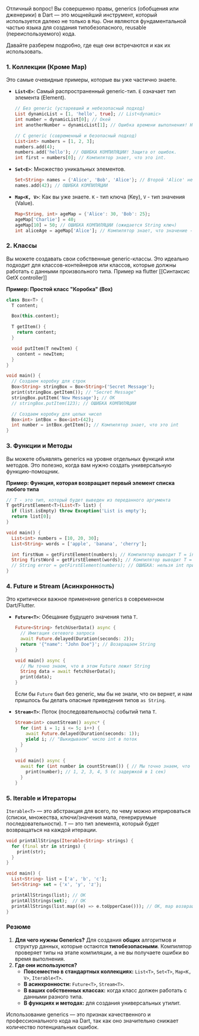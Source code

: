 Отличный вопрос! Вы совершенно правы, generics (обобщения или дженерики) в Dart — это мощнейший инструмент, который используется далеко не только в `Map`. Они являются фундаментальной частью языка для создания типобезопасного, reusable (переиспользуемого) кода.

Давайте разберем подробно, где еще они встречаются и как их использовать.

### 1. Коллекции (Кроме Map)

Это самые очевидные примеры, которые вы уже частично знаете.

*   **`List<E>`**: Самый распространенный generic-тип. `E` означает тип элемента (Element).
    ```dart
    // Без generic (устаревший и небезопасный подход)
    List dynamicList = [1, 'hello', true]; // List<dynamic>
    int number = dynamicList[0]; // Окей
    int anotherNumber = dynamicList[1]; // Ошибка времени выполнения! Не int.

    // С generic (современный и безопасный подход)
    List<int> numbers = [1, 2, 3];
    numbers.add(4);
    numbers.add('hello'); // ОШИБКА КОМПИЛЯЦИИ! Защита от ошибок.
    int first = numbers[0]; // Компилятор знает, что это int.
    ```

*   **`Set<E>`**: Множество уникальных элементов.
    ```dart
    Set<String> names = {'Alice', 'Bob', 'Alice'}; // Второй 'Alice' не добавится
    names.add(42); // ОШИБКА КОМПИЛЯЦИИ
    ```

*   **`Map<K, V>`**: Как вы уже знаете. `K` - тип ключа (Key), `V` - тип значения (Value).
    ```dart
    Map<String, int> ageMap = {'Alice': 30, 'Bob': 25};
    ageMap['Charlie'] = 40;
    ageMap[10] = 50; // ОШИБКА КОМПИЛЯЦИИ (ожидается String ключ)
    int aliceAge = ageMap['Alice']; // Компилятор знает, что значение - int.
    ```

### 2. Классы

Вы можете создавать свои собственные generic-классы. Это идеально подходит для классов-контейнеров или классов, которые должны работать с данными произвольного типа. Пример на flutter [[Синтаксис GetX controller]]

**Пример: Простой класс "Коробка" (Box)**
```dart
class Box<T> {
  T content;

  Box(this.content);

  T getItem() {
    return content;
  }

  void putItem(T newItem) {
    content = newItem;
  }
}

void main() {
  // Создаем коробку для строк
  Box<String> stringBox = Box<String>('Secret Message');
  print(stringBox.getItem()); // "Secret Message"
  stringBox.putItem('New Message'); // OK
  // stringBox.putItem(123); // ОШИБКА КОМПИЛЯЦИИ

  // Создаем коробку для целых чисел
  Box<int> intBox = Box<int>(42);
  int number = intBox.getItem(); // Компилятор знает, что это int
}
```

### 3. Функции и Методы

Вы можете объявлять generics на уровне отдельных функций или методов. Это полезно, когда вам нужно создать универсальную функцию-помощник.

**Пример: Функция, которая возвращает первый элемент списка любого типа**
```dart
// T - это тип, который будет выведен из переданного аргумента
T getFirstElement<T>(List<T> list) {
  if (list.isEmpty) throw Exception('List is empty');
  return list[0];
}

void main() {
  List<int> numbers = [10, 20, 30];
  List<String> words = ['apple', 'banana', 'cherry'];

  int firstNum = getFirstElement(numbers); // Компилятор выводит T = int
  String firstWord = getFirstElement(words); // Компилятор выводит T = String
  // String error = getFirstElement(numbers); // ОШИБКА: нельзя int присвоить String
}
```

### 4. Future и Stream (Асинхронность)

Это критически важное применение generics в современном Dart/Flutter.

*   **`Future<T>`**: Обещание будущего значения типа `T`.
    ```dart
    Future<String> fetchUserData() async {
      // Имитация сетевого запроса
      await Future.delayed(Duration(seconds: 2));
      return '{"name": "John Doe"}'; // Возвращаем String
    }

    void main() async {
      // Мы точно знаем, что в этом Future лежит String
      String data = await fetchUserData();
      print(data);
    }
    ```
    Если бы `Future` был без generic, мы бы не знали, что он вернет, и нам пришлось бы делать опасные приведения типов `as String`.

*   **`Stream<T>`**: Поток (последовательность) событий типа `T`.
    ```dart
    Stream<int> countStream() async* {
      for (int i = 1; i <= 5; i++) {
        await Future.delayed(Duration(seconds: 1));
        yield i; // "Выкидываем" число int в поток
      }
    }

    void main() async {
      await for (int number in countStream()) { // Мы точно знаем, что это int
        print(number); // 1, 2, 3, 4, 5 (с задержкой в 1 сек)
      }
    }
    ```

### 5. Iterable и Итераторы

`Iterable<T>` — это абстракция для всего, по чему можно итерироваться (списки, множества, ключи/значения мапа, генерируемые последовательности). `T` — это тип элемента, который будет возвращаться на каждой итерации.

```dart
void printAllStrings(Iterable<String> strings) {
  for (final str in strings) {
    print(str);
  }
}

void main() {
  List<String> list = ['a', 'b', 'c'];
  Set<String> set = {'x', 'y', 'z'};

  printAllStrings(list); // OK
  printAllStrings(set);  // OK
  printAllStrings(list.map((e) => e.toUpperCase())); // OK, map возвращает Iterable<String>
}
```

### Резюме

1.  **Для чего нужны Generics?** Для создания **общих** алгоритмов и структур данных, которые остаются **типобезопасными**. Компилятор проверяет типы на этапе компиляции, а не вы получаете ошибки во время выполнения.
2.  **Где они используются?**
    *   **Повсеместно в стандартных коллекциях:** `List<T>`, `Set<T>`, `Map<K, V>`, `Iterable<T>`.
    *   **В асинхронности:** `Future<T>`, `Stream<T>`.
    *   **В ваших собственных классах:** когда класс должен работать с данными разного типа.
    *   **В функциях и методах:** для создания универсальных утилит.

Использование generics — это признак качественного и профессионального кода на Dart, так как оно значительно снижает количество потенциальных ошибок.


